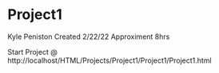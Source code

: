 # Project1
Kyle Peniston
Created 2/22/22
Approximent 8hrs

Start Project @
http://localhost/HTML/Projects/Project1/Project1/Project1.html
